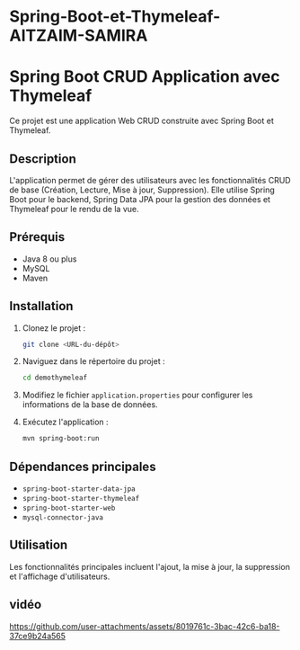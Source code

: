 # Spring-Boot-et-Thymeleaf-AITZAIM-SAMIRA
# Spring Boot CRUD Application avec Thymeleaf

Ce projet est une application Web CRUD construite avec Spring Boot et Thymeleaf.

## Description
L'application permet de gérer des utilisateurs avec les fonctionnalités CRUD de base (Création, Lecture, Mise à jour, Suppression). Elle utilise Spring Boot pour le backend, Spring Data JPA pour la gestion des données et Thymeleaf pour le rendu de la vue.

## Prérequis
- Java 8 ou plus
- MySQL
- Maven

## Installation
1. Clonez le projet :
    ```bash
    git clone <URL-du-dépôt>
    ```
2. Naviguez dans le répertoire du projet :
    ```bash
    cd demothymeleaf
    ```
3. Modifiez le fichier `application.properties` pour configurer les informations de la base de données.

4. Exécutez l'application :
    ```bash
    mvn spring-boot:run
    ```

## Dépendances principales
- `spring-boot-starter-data-jpa`
- `spring-boot-starter-thymeleaf`
- `spring-boot-starter-web`
- `mysql-connector-java`

## Utilisation
Les fonctionnalités principales incluent l'ajout, la mise à jour, la suppression et l'affichage d'utilisateurs.

## vidéo

https://github.com/user-attachments/assets/8019761c-3bac-42c6-ba18-37ce9b24a565


 

